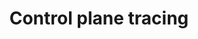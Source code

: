 ---
type: docs
title: "Control plane tracing"
linkTitle: "Tracing"
weight: 150
description: "How to setup your observability tools to receive Radius control plane traces"
categories: "How-To"
tags: ["tracing"]
---